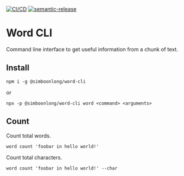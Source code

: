 [![CI/CD](https://github.com/simboonlong/word-cli/actions/workflows/manual.yml/badge.svg)](https://github.com/simboonlong/word-cli/actions/workflows/manual.yml) [![semantic-release](https://img.shields.io/badge/%20%20%F0%9F%93%A6%F0%9F%9A%80-semantic--release-e10079.svg)](https://github.com/semantic-release/semantic-release)

# Word CLI

Command line interface to get useful information from a chunk of text.

## Install

```
npm i -g @simboonlong/word-cli
```

or

```
npx -p @simboonlong/word-cli word <command> <arguments>
```

<!-- npx -p @simboonlong/word-cli word count 'foobar in hello world!' -->

## Count

Count total words.

```
word count 'foobar in hello world!'
```

Count total characters.

```
word count 'foobar in hello world!' --char
```

<!-- npm run dev -- count 'foobar in hello world!' --char -->
